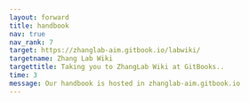 ```yaml
---
layout: forward
title: handbook
nav: true
nav_rank: 7
target: https://zhanglab-aim.gitbook.io/labwiki/
targetname: Zhang Lab Wiki
targettitle: Taking you to ZhangLab Wiki at GitBooks..
time: 3
message: Our handbook is hosted in zhanglab-aim.gitbook.io
---
```

